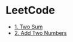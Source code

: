 # LeetCode

- [1. Two Sum](./1.%20Two%20Sum.md)
- [2. Add Two Numbers](./2.%20Add%20Two%20Numbers.md)
